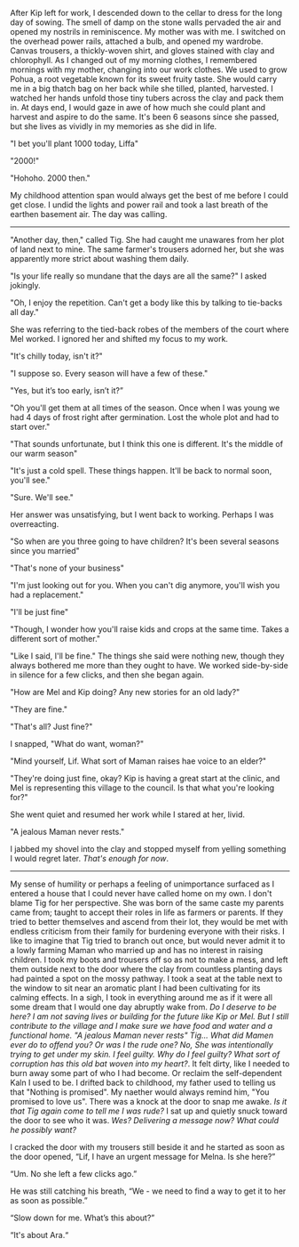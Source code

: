   After Kip left for work, I descended down to the cellar to dress for the long day of sowing. The smell of damp on the stone walls pervaded the air and opened my nostrils in reminiscence. My mother was with me. I switched on the overhead power rails, attached a bulb, and opened my wardrobe. Canvas trousers, a thickly-woven shirt, and gloves stained with clay and chlorophyll. As I changed out of my morning clothes, I remembered mornings with my mother, changing into our work clothes.
  We used to grow Pohua, a root vegetable known for its sweet fruity taste. She would carry me in a big thatch bag on her back while she tilled, planted, harvested. I watched her hands unfold those tiny tubers across the clay and pack them in. At days end, I would gaze in awe of how much she could plant and harvest and aspire to do the same. It's been 6 seasons since she passed, but she lives as vividly in my memories as she did in life.

  "I bet you'll plant 1000 today, Liffa"

  "2000!"

  "Hohoho. 2000 then."

  My childhood attention span would always get the best of me before I could get close. I undid the lights and power rail and took a last breath of the earthen basement air. The day was calling.


-------


  "Another day, then," called Tig. She had caught me unawares from her plot of land next to mine. The same farmer's trousers adorned her, but she was apparently more strict about washing them daily.

  "Is your life really so mundane that the days are all the same?" I asked jokingly.

  "Oh, I enjoy the repetition. Can't get a body like this by talking to tie-backs all day."

  She was referring to the tied-back robes of the members of the court where Mel worked. I ignored her and shifted my focus to my work.

  "It's chilly today, isn't it?"

  "I suppose so. Every season will have a few of these."

  "Yes, but it’s too early, isn’t it?”

  "Oh you'll get them at all times of the season. Once when I was young we had 4 days of frost right after germination. Lost the whole plot and had to start over."

  "That sounds unfortunate, but I think this one is different. It's the middle of our warm season"

  "It's just a cold spell. These things happen. It'll be back to normal soon, you'll see."

  "Sure. We'll see."

  Her answer was unsatisfying, but I went back to working. Perhaps I was overreacting.

  "So when are you three going to have children? It's been several seasons since you married"

  "That's none of your business"

  "I'm just looking out for you. When you can't dig anymore, you'll wish you had a replacement."

  "I'll be just fine"

  "Though, I wonder how you'll raise kids and crops at the same time. Takes a different sort of mother."

  "Like I said, I'll be fine." The things she said were nothing new, though they always bothered me more than they ought to have. We worked side-by-side in silence for a few clicks, and then she began again.

  "How are Mel and Kip doing? Any new stories for an old lady?"

  "They are fine."

  "That's all? Just fine?"

  I snapped, "What do want, woman?"

  "Mind yourself, Lif. What sort of Maman raises hae voice to an elder?"

  "They're doing just fine, okay? Kip is having a great start at the clinic, and Mel is representing this village to the council. Is that what you're looking for?"

  She went quiet and resumed her work while I stared at her, livid.  

  "A jealous Maman never rests."

  I jabbed my shovel into the clay and stopped myself from yelling something I would regret later. *That's enough for now*.


-------


  My sense of humility or perhaps a feeling of unimportance surfaced as I entered a house that I could never have called home on my own. I don't blame Tig for her perspective. She was born of the same caste my parents came from; taught to accept their roles in life as farmers or parents. If they tried to better themselves and ascend from their lot, they would be met with endless criticism from their family for burdening everyone with their risks. I like to imagine that Tig tried to branch out once, but would never admit it to a lowly farming Maman who married up and has no interest in raising children.
  I took my boots and trousers off so as not to make a mess, and left them outside next to the door where the clay from countless planting days had painted a spot on the mossy pathway. I took a seat at the table next to the window to sit near an aromatic plant I had been cultivating for its calming effects. In a sigh, I took in everything around me as if it were all some dream that I would one day abruptly wake from.
  *Do I deserve to be here? I am not saving lives or building for the future like Kip or Mel. But I still contribute to the village and I make sure we have food and water and a functional home.*
  *"A jealous Maman never rests"*
  *Tig... What did Mamen ever do to offend you?*
  *Or was I the rude one? No, She was intentionally trying to get under my skin.*
  *I feel guilty. Why do I feel guilty? What sort of corruption has this old bat woven into my heart?*. It felt dirty, like I needed to burn away some part of who I had become. Or reclaim the self-dependent Kaln I used to be. I drifted back to childhood, my father used to telling us that "Nothing is promised". My naether would always remind him, "You promised to love us".
  There was a knock at the door to snap me awake. *Is it that Tig again come to tell me I was rude?* I sat up and quietly snuck toward the door to see who it was. *Wes? Delivering a message now? What could he possibly want?*

  I cracked the door with my trousers still beside it and he started as soon as the door opened, “Lif, I have an urgent message for Melna. Is she here?”

  “Um. No she left a few clicks ago.”

  He was still catching his breath, “We - we need to find a way to get it to her as soon as possible.”

  “Slow down for me. What’s this about?”

  “It's about Ara.“





<!---
  Something felt out of place. *A cup. That's odd. I don't remember getting a cup out*. An uneasy feeling suddenly gripped me and amplified the silence. I left the cup just in case I would need to retrace the scene, and quietly inched my way toward the cellar to get something to defend myself with. *Crap. What if the killer is down there. Killer? You're being paranoid*. After a moment of indecisiveness, I grabbed a long glass bottle from the shelf and proceeded to slowly creep along the wall toward the back of the house.

  In chapter 2, we unravel Lif's life and a little bit of her personal
  complexes and suspicions through dialog with others where she seems suspicious
  of the cold but everyone older thinks she's overreacting.
  Mel and Kip have gone to their respective workplaces.
  Main point of action is a surprise birthday party

  Over the seasons, and especially once I had my own crop to attend, I got quicker with my planting and harvesting. Enough to match my mother. We supplied enough Pohua to provide for the village and some outside villages too, and became pretty well known for it. Once she couldn't work anymore, I tried to take on her portion of the job, but I just couldn't keep up, and our popularity faded. Now Pohua has become an occasional food instead of a staple.

  // show don't tell
-->
